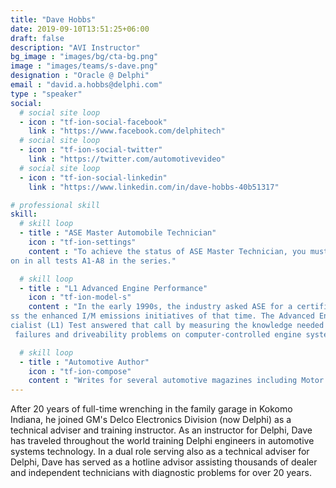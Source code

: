 ```yaml
---
title: "Dave Hobbs"
date: 2019-09-10T13:51:25+06:00
draft: false
description: "AVI Instructor"
bg_image : "images/bg/cta-bg.png"
image : "images/teams/s-dave.png"
designation : "Oracle @ Delphi"
email : "david.a.hobbs@delphi.com"
type : "speaker"
social:
  # social site loop
  - icon : "tf-ion-social-facebook"
    link : "https://www.facebook.com/delphitech"
  # social site loop
  - icon : "tf-ion-social-twitter"
    link : "https://twitter.com/automotivevideo"
  # social site loop
  - icon : "tf-ion-social-linkedin"
    link : "https://www.linkedin.com/in/dave-hobbs-40b51317"

# professional skill
skill:
  # skill loop
  - title : "ASE Master Automobile Technician"
    icon : "tf-ion-settings"
    content : "To achieve the status of ASE Master Technician, you must achieve certificati
on in all tests A1-A8 in the series."

  # skill loop
  - title : "L1 Advanced Engine Performance"
    icon : "tf-ion-model-s"
    content : "In the early 1990s, the industry asked ASE for a certification test to addre
ss the enhanced I/M emissions initiatives of that time. The Advanced Engine Performance Spe
cialist (L1) Test answered that call by measuring the knowledge needed to diagnose emission
 failures and driveability problems on computer-controlled engine systems."

  # skill loop
  - title : "Automotive Author"
    icon : "tf-ion-compose"
    content : "Writes for several automotive magazines including Motor Magazine and Mobile Air Conditioning Society (MACS) Worldwide, ACtion."
---
```


After 20 years of full-time wrenching in the family garage in Kokomo Indiana, he joined GM's Delco Electronics Division (now Delphi) as a technical adviser and training instructor. As an instructor for Delphi, Dave has traveled throughout the world training Delphi engineers in automotive systems technology. In a dual role serving also as a technical adviser for Delphi, Dave has served as a hotline advisor assisting thousands of dealer and independent technicians with diagnostic problems for over 20 years.
